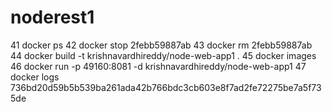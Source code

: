 # noderest1
   41  docker ps
   42  docker stop 2febb59887ab
   43  docker rm 2febb59887ab
   44  docker build -t krishnavardhireddy/node-web-app1 .
   45  docker images
   46  docker run -p 49160:8081 -d krishnavardhireddy/node-web-app1
   47  docker logs 736bd20d59b5b539ba261ada42b766bdc3cb603e8f7ad2fe72275be7a5f735de

